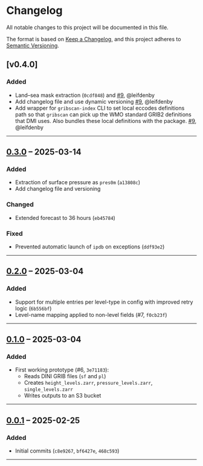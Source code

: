 # Changelog

All notable changes to this project will be documented in this file.

The format is based on [Keep a Changelog](https://keepachangelog.com/en/1.1.0/),
and this project adheres to [Semantic Versioning](https://semver.org/spec/v2.0.0.html).

## [v0.4.0]
### Added
- Land–sea mask extraction (`0cdf848`) and
  [\#9](https://github.com/dmidk/nwp-forecast-zarr-creator/pull/9), @leifdenby
- Add changelog file and use dynamic versioning
  [\#9](https://github.com/dmidk/nwp-forecast-zarr-creator/pull/9), @leifdenby
- Add wrapper for `gribscan-index` CLI to set local eccodes definitions path so
  that `gribscan` can pick up the WMO standard GRIB2 definitions that DMI uses.
  Also bundles these local definitions with the package.
  [\#9](https://github.com/dmidk/nwp-forecast-zarr-creator/pull/9), @leifdenby

---

## [0.3.0] – 2025-03-14
### Added
- Extraction of surface pressure as `pres0m` (`a13808c`)
- Add changelog file and versioning

### Changed
- Extended forecast to 36 hours (`eb45784`)

### Fixed
- Prevented automatic launch of `ipdb` on exceptions (`ddf93e2`)

---

## [0.2.0] – 2025-03-04
### Added
- Support for multiple entries per level-type in config with improved retry logic (`6b556bf`)
- Level-name mapping applied to non-level fields (#7, `f0cb23f`)

---

## [0.1.0] – 2025-03-04
### Added
- First working prototype (#6, `3e71183`):
  - Reads DINI GRIB files (`sf` and `pl`)
  - Creates `height_levels.zarr`, `pressure_levels.zarr`, `single_levels.zarr`
  - Writes outputs to an S3 bucket

---

## [0.0.1] – 2025-02-25
### Added
- Initial commits (`c8e9267`, `bf6427e`, `468c593`)

---

[Unreleased]: https://github.com/dmidk/nwp-forecast-zarr-creator/compare/v0.4.0...HEAD
[0.4.0]: https://github.com/dmidk/nwp-forecast-zarr-creator/compare/v0.3.0...v0.4.0
[0.3.0]: https://github.com/dmidk/nwp-forecast-zarr-creator/compare/v0.2.0...v0.3.0
[0.2.0]: https://github.com/dmidk/nwp-forecast-zarr-creator/compare/v0.1.0...v0.2.0
[0.1.0]: https://github.com/dmidk/nwp-forecast-zarr-creator/compare/v0.0.1...v0.1.0
[0.0.1]: https://github.com/dmidk/nwp-forecast-zarr-creator/releases/tag/v0.0.1
